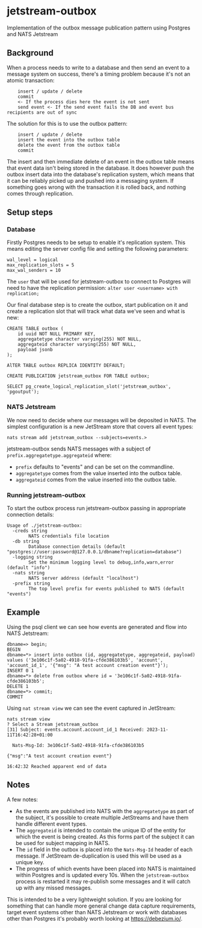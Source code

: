 # jetstream-outbox
Implementation of the outbox message publication pattern using Postgres and NATS Jetstream

## Background
When a process needs to write to a database and then send an event to a message system on success, there's a timing problem because it's not an atomic transaction:

```
    insert / update / delete
    commit
    <- If the process dies here the event is not sent
    send event <- If the send event fails the DB and event bus recipients are out of sync
```

The solution for this is to use the outbox pattern:

```
    insert / update / delete
    insert the event into the outbox table
    delete the event from the outbox table
    commit
```

The insert and then immediate delete of an event in the outbox table means that event data isn't being stored in the database. It does however push the outbox insert data into the database's replication system, which means that it can be reliably picked up and pushed into a messaging system. If something goes wrong with the transaction it is rolled back, and nothing comes through replication.

## Setup steps

### Database
Firstly Postgres needs to be setup to enable it's replication system. This means editing the server config file and setting the following parameters:
```
wal_level = logical
max_replication_slots = 5
max_wal_senders = 10
```

The `user` that will be used for jetstream-outbox to connect to Postgres will need to have the replication permission: `alter user <username> with replication;`

Our final database step is to create the outbox, start publication on it and create a replication slot that will track what data we've seen and what is new:

```
CREATE TABLE outbox (
    id uuid NOT NULL PRIMARY KEY,
    aggregatetype character varying(255) NOT NULL,
    aggregateid character varying(255) NOT NULL,
    payload jsonb
);

AlTER TABLE outbox REPLICA IDENTITY DEFAULT;

CREATE PUBLICATION jetstream_outbox FOR TABLE outbox;

SELECT pg_create_logical_replication_slot('jetstream_outbox', 'pgoutput');
```

### NATS Jetstream
We now need to decide where our messages will be deposited in NATS. The simplest configuration is a new JetStream store that covers all event types:

```
nats stream add jetstream_outbox --subjects=events.>
```

jetstream-outbox sends NATS messages with a subject of `prefix.aggregatetype.aggregateid` where:

 * `prefix` defaults to "events" and can be set on the commandline.
 * `aggregatetype` comes from the value inserted into the outbox table.
 * `aggregateid` comes from the value inserted into the outbox table.

### Running jetstream-outbox
To start the outbox process run jetstream-outbox passing in appropriate connection details:
```
Usage of ./jetstream-outbox:
  -creds string
    	NATS credentials file location
  -db string
    	Database connection details (default "postgres://user:password@127.0.0.1/dbname?replication=database")
  -logging string
    	Set the minimum logging level to debug,info,warn,error (default "info")
  -nats string
    	NATS server address (default "localhost")
  -prefix string
    	The top level prefix for events published to NATS (default "events")

```

## Example

Using the psql client we can see how events are generated and flow into NATS Jetstream:

```
dbname=> begin;
BEGIN
dbname=*> insert into outbox (id, aggregatetype, aggregateid, payload) values ('3e106c1f-5a02-4918-91fa-cfde386103b5', 'account', 'account_id_1', '{"msg": "A test account creation event"}');
INSERT 0 1
dbname=*> delete from outbox where id = '3e106c1f-5a02-4918-91fa-cfde386103b5';
DELETE 1
dbname=*> commit;
COMMIT
```

Using `nat stream view` we can see the event captured in JetStream:
```
nats stream view
? Select a Stream jetstream_outbox
[31] Subject: events.account.account_id_1 Received: 2023-11-11T16:42:28+01:00

  Nats-Msg-Id: 3e106c1f-5a02-4918-91fa-cfde386103b5

{"msg":"A test account creation event"}

16:42:32 Reached apparent end of data

```

## Notes
A few notes:

 * As the events are published into NATS with the `aggregatetype` as part of the subject, it's possible to create multiple JetStreams and have them handle different event types.
 * The `aggregateid` is intended to contain the unique ID of the entity for which the event is being created. As this forms part of the subject it can be used for subject mapping in NATS.
 * The `id` field in the outbox is placed into the `Nats-Msg-Id` header of each message. If JetStream de-duplication is used this will be used as a unique key.
 * The progress of which events have been placed into NATS is maintained within Postgres and is updated every 10s. When the `jetstream-outbox` process is restarted it may re-publish some messages and it will catch up with any missed messages.

This is intended to be a very lightweight solution. If you are looking for something that can handle more general change data capture requirements, target event systems other than NATS Jetstream or work with databases other than Postgres it's probably worth looking at https://debezium.io/.

